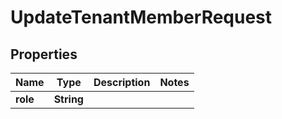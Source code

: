

# UpdateTenantMemberRequest


## Properties

| Name | Type | Description | Notes |
|------------ | ------------- | ------------- | -------------|
|**role** | **String** |  |  |



